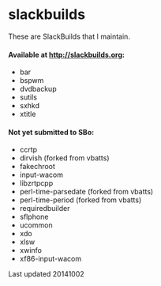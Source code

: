 slackbuilds
===========

These are SlackBuilds that I maintain.

#### Available at http://slackbuilds.org:

* bar
* bspwm
* dvdbackup
* sutils
* sxhkd
* xtitle

#### Not yet submitted to SBo:

* ccrtp
* dirvish (forked from vbatts)
* fakechroot
* input-wacom
* libzrtpcpp
* perl-time-parsedate (forked from vbatts)
* perl-time-period (forked from vbatts)
* requiredbuilder
* sflphone
* ucommon
* xdo
* xlsw
* xwinfo
* xf86-input-wacom

Last updated 20141002
